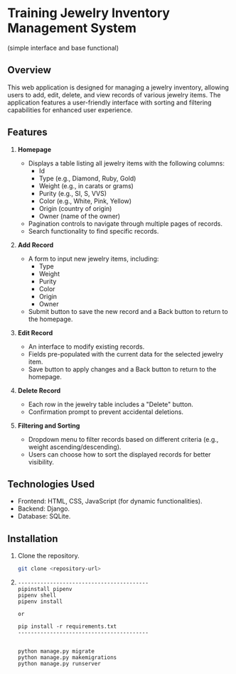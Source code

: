 # Training Jewelry Inventory Management System
(simple interface and base functional)

## Overview
This web application is designed for managing a jewelry inventory, allowing users to add, edit, delete, and view records of various jewelry items. The application features a user-friendly interface with sorting and filtering capabilities for enhanced user experience.

## Features

1. **Homepage**
   - Displays a table listing all jewelry items with the following columns:
     - Id
     - Type (e.g., Diamond, Ruby, Gold)
     - Weight (e.g., in carats or grams)
     - Purity (e.g., SI, S, VVS)
     - Color (e.g., White, Pink, Yellow)
     - Origin (country of origin)
     - Owner (name of the owner)
   - Pagination controls to navigate through multiple pages of records.
   - Search functionality to find specific records.

2. **Add Record**
   - A form to input new jewelry items, including:
     - Type
     - Weight
     - Purity
     - Color
     - Origin
     - Owner
   - Submit button to save the new record and a Back button to return to the homepage.

3. **Edit Record**
   - An interface to modify existing records.
   - Fields pre-populated with the current data for the selected jewelry item.
   - Save button to apply changes and a Back button to return to the homepage.

4. **Delete Record**
   - Each row in the jewelry table includes a "Delete" button.
   - Confirmation prompt to prevent accidental deletions.

5. **Filtering and Sorting**
   - Dropdown menu to filter records based on different criteria (e.g., weight ascending/descending).
   - Users can choose how to sort the displayed records for better visibility.

## Technologies Used
- Frontend: HTML, CSS, JavaScript (for dynamic functionalities).
- Backend: Django.
- Database: SQLite.

## Installation
1. Clone the repository.
   ```bash
   git clone <repository-url>
   ```

2. ```
   -----------------------------------------
   pipinstall pipenv
   pipenv shell
   pipenv install

   or
   
   pip install -r requirements.txt
   -----------------------------------------

   
   python manage.py migrate
   python manage.py makemigrations
   python manage.py runserver
   
   ```
